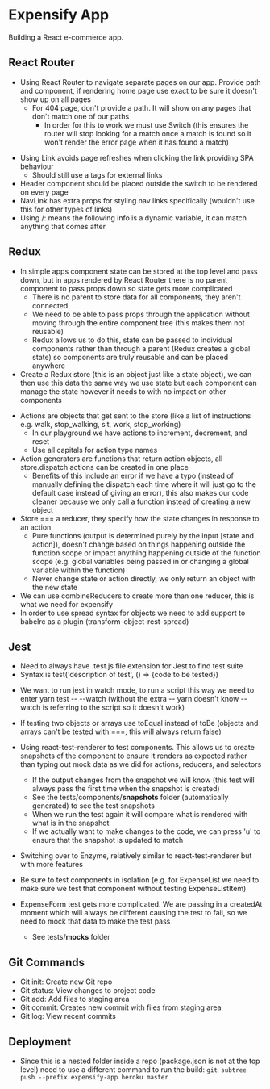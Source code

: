 # Expensify App

Building a React e-commerce app.

## React Router

- Using React Router to navigate separate pages on our app. Provide path and component, if rendering home page use exact to be sure it doesn't show up on all pages
  - For 404 page, don't provide a path. It will show on any pages that don't match one of our paths
    - In order for this to work we must use Switch (this ensures the router will stop looking for a match once a match is found so it won't render the error page when it has found a match)

* Using Link avoids page refreshes when clicking the link providing SPA behaviour
  - Should still use a tags for external links
* Header component should be placed outside the switch to be rendered on every page
* NavLink has extra props for styling nav links specifically (wouldn't use this for other types of links)
* Using /: means the following info is a dynamic variable, it can match anything that comes after

## Redux

- In simple apps component state can be stored at the top level and pass down, but in apps rendered by React Router there is no parent component to pass props down so state gets more complicated
  - There is no parent to store data for all components, they aren't connected
  - We need to be able to pass props through the application without moving through the entire component tree (this makes them not reusable)
  - Redux allows us to do this, state can be passed to individual components rather than through a parent (Redux creates a global state) so components are truly reusable and can be placed anywhere
- Create a Redux store (this is an object just like a state object), we can then use this data the same way we use state but each component can manage the state however it needs to with no impact on other components

* Actions are objects that get sent to the store (like a list of instructions e.g. walk, stop_walking, sit, work, stop_working)
  - In our playground we have actions to increment, decrement, and reset
  * Use all capitals for action type names
* Action generators are functions that return action objects, all store.dispatch actions can be created in one place
  - Benefits of this include an error if we have a typo (instead of manually defining the dispatch each time where it will just go to the default case instead of giving an error), this also makes our code cleaner because we only call a function instead of creating a new object
* Store === a reducer, they specify how the state changes in response to an action
  - Pure functions (output is determined purely by the input [state and action]), doesn't change based on things happening outside the function scope or impact anything happening outside of the function scope (e.g. global variables being passed in or changing a global variable within the function)
  - Never change state or action directly, we only return an object with the new state
* We can use combineReducers to create more than one reducer, this is what we need for expensify
* In order to use spread syntax for objects we need to add support to babelrc as a plugin (transform-object-rest-spread)

## Jest

- Need to always have .test.js file extension for Jest to find test suite
- Syntax is test('description of test', () => {code to be tested})

* We want to run jest in watch mode, to run a script this way we need to enter yarn test -- --watch (without the extra -- yarn doesn't know --watch is referring to the script so it doesn't work)
* If testing two objects or arrays use toEqual instead of toBe (objects and arrays can't be tested with ===, this will always return false)

* Using react-test-renderer to test components. This allows us to create snapshots of the component to ensure it renders as expected rather than typing out mock data as we did for actions, reducers, and selectors

  - If the output changes from the snapshot we will know (this test will always pass the first time when the snapshot is created)

  * See the tests/components/**snapshots** folder (automatically generated) to see the test snapshots
  * When we run the test again it will compare what is rendered with what is in the snapshot
  * If we actually want to make changes to the code, we can press 'u' to ensure that the snapshot is updated to match

* Switching over to Enzyme, relatively similar to react-test-renderer but with more features
* Be sure to test components in isolation (e.g. for ExpenseList we need to make sure we test that component without testing ExpenseListItem)

* ExpenseForm test gets more complicated. We are passing in a createdAt moment which will always be different causing the test to fail, so we need to mock that data to make the test pass
  - See tests/**mocks** folder

## Git Commands

- Git init: Create new Git repo
- Git status: View changes to project code
- Git add: Add files to staging area
- Git commit: Creates new commit with files from staging area
- Git log: View recent commits

## Deployment

- Since this is a nested folder inside a repo (package.json is not at the top level) need to use a different command to run the build: `git subtree push --prefix expensify-app heroku master`
